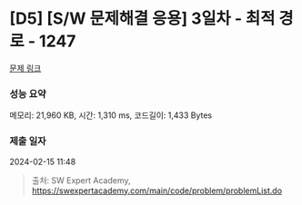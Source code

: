 # [D5] [S/W 문제해결 응용] 3일차 - 최적 경로 - 1247 

[문제 링크](https://swexpertacademy.com/main/code/problem/problemDetail.do?contestProbId=AV15OZ4qAPICFAYD) 

### 성능 요약

메모리: 21,960 KB, 시간: 1,310 ms, 코드길이: 1,433 Bytes

### 제출 일자

2024-02-15 11:48



> 출처: SW Expert Academy, https://swexpertacademy.com/main/code/problem/problemList.do